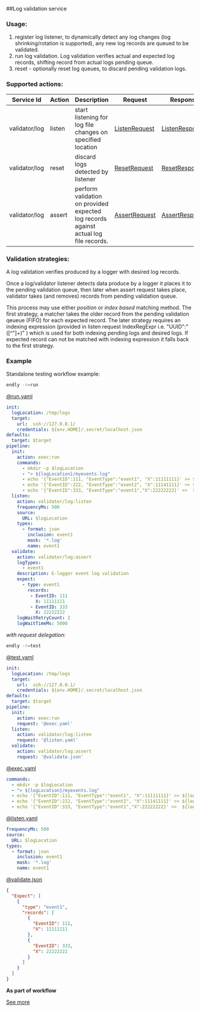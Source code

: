##Log validation service
 


### Usage:
 
   1) register log listener, to dynamically detect any log changes (log shrinking/rotation is supported), any new log records are queued to be validated.
   2) run log validation. Log validation verifies actual and expected log records, shifting record from actual logs pending queue.
   3) reset - optionally reset log queues, to discard pending validation logs.

### Supported actions:



| Service Id | Action | Description | Request | Response |
| --- | --- | --- | --- | --- |
| validator/log | listen | start listening for log file changes on specified location  |  [ListenRequest](service_contract.go) | [ListenResponse](service_contract.go)  |
| validator/log | reset | discard logs detected by listener | [ResetRequest](service_contract.go) | [ResetResponse](service_contract.go)  |
| validator/log | assert | perform validation on provided expected log records against actual log file records. | [AssertRequest](service_contract.go) | [AssertResponse](service_contract.go)  |


### Validation strategies:

A log validation verifies produced by a logger with desired log records.

Once a log/validator listener detects data produce by a logger it places it to the pending validation queue, 
then later when assert request takes place,  validator takes (and removes) records from pending validation queue.

This process may use either _position_ or _index based_ matching method.
The first strategy,  a matcher takes the older record from the pending validation qeueue (FIFO) for each expected record.
The later strategy  requires an indexing expression (provided in listen request IndexRegExpr i.e. \"UUID\":\"([^\"]+)\" ) which is used for both
indexing pending logs and desired logs. If expected record can not be matched with indexing expression it falls back to the first strategy.



### Example

Standalone testing workflow example:

 
```bash
endly -r=run
```


[@run.yaml](test/run.yaml)

```yaml
init:
  logLocation: /tmp/logs
  target:
    url:  ssh://127.0.0.1/
    credentials: ${env.HOME}/.secret/localhost.json
defaults:
  target: $target
pipeline:
  init:
    action: exec:run
    commands:
      - mkdir -p $logLocation
      - "> ${logLocation}/myevents.log"
      - echo '{"EventID":111, "EventType":"event1", "X":11111111}' >> ${logLocation}/myevents.log
      - echo '{"EventID":222, "EventType":"event2", "X":11141111}' >> ${logLocation}/myevents.log
      - echo '{"EventID":333, "EventType":"event1","X":22222222}' >>  ${logLocation}/myevents.log
  listen:
    action: validator/log:listen
    frequencyMs: 500
    source:
      URL: $logLocation
    types:
      - format: json
        inclusion: event1
        mask: '*.log'
        name: event1
  validate:
    action: validator/log:assert
    logTypes:
      - event1
    description: E-logger event log validation
    expect:
      - type: event1
        records:
         - EventID: 111
           X: 11111111
         - EventID: 333
           X: 22222222
    logWaitRetryCount: 2
    logWaitTimeMs: 5000
```


_with request delegation:_


```bash
endly -r=test
```


[@test.yaml](test/test.yaml)
```yaml
init:
  logLocation: /tmp/logs
  target:
    url:  ssh://127.0.0.1/
    credentials: ${env.HOME}/.secret/localhost.json
defaults:
  target: $target
pipeline:
  init:
    action: exec:run
    request: '@exec.yaml'
  listen:
    action: validator/log:listen
    request: '@listen.yaml'
  validate:
    action: validator/log:assert
    request: '@validate.json'
```

[@exec.yaml](test/exec.yaml)
```yaml
commands:
  - mkdir -p $logLocation
  - "> ${logLocation}/myevents.log"
  - echo '{"EventID":111, "EventType":"event1", "X":11111111}' >> ${logLocation}/myevents.log
  - echo '{"EventID":222, "EventType":"event2", "X":11141111}' >> ${logLocation}/myevents.log
  - echo '{"EventID":333, "EventType":"event1","X":22222222}' >>  ${logLocation}/myevents.log
```

[@listen.yaml](test/listen.yaml)
```yaml
frequencyMs: 500
source:
  URL: $logLocation
types:
  - format: json
    inclusion: event1
    mask: '*.log'
    name: event1
```


[@validate.json](test/validate.json)
```json
{
  "Expect": [
    {
      "type": "event1",
      "records": [
        {
          "EventID": 111,
          "X": 11111111
        },
        {
          "EventID": 333,
          "X": 22222222
        }
      ]
    }
  ]
}
```



**As part of workflow**

   [See more](https://github.com/viant/endly/tree/master/example/rt/elogger)



